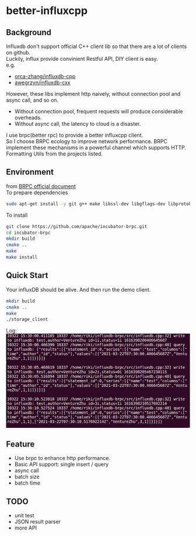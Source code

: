 # better-influxcpp
## Background 
Influxdb don't support official C++ client lib so that there are a lot of clients on github.    
Luckily, influx provide convinient Restful API, DIY client is easy.  
e.g. 
- [orca-zhang/influxdb-cpp](https://github.com/orca-zhang/influxdb-cpp)
- [awegrzyn/influxdb-cxx](https://github.com/awegrzyn/influxdb-cxx)

However, these libs implement http naively, without connection pool and async call, and so on.
- Without connection pool, frequent requests will produce considerable overheads.
- Without async call, the latency to cloud is a disaster.

I use brpc(better rpc) to provide a better influxcpp client.   
So I choose BRPC ecology to improve network performance. BRPC implement these mechanisms in a powerful channel which supports HTTP.  
Formatting Utils from the projects listed.

## Environment
from [BRPC official document](https://github.com/apache/incubator-brpc/blob/master/docs/cn/getting_started.md)  
To prepare dependencies
```sh
sudo apt-get install -y git g++ make libssl-dev libgflags-dev libprotobuf-dev libprotoc-dev protobuf-compiler libleveldb-dev
```
To install
```sh
git clone https://github.com/apache/incubator-brpc.git
cd incubator-brpc
mkdir build
cmake ..
make
make install
```

## Quick Start
Your influxDB should be alive. And then run the demo client.
```sh
mkdir build
cmake ..
make
./storage_client
```
Log:
![avatar](./pic/log.PNG)

## Feature
- Use brpc to enhance http performance.
- Basic API support: single insert / query
- async call
- batch size
- batch time

## TODO            
- unit test  
- JSON result parser
- more API
